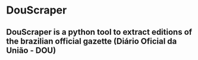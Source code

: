 # DouScraper

## DouScraper is a python tool to extract editions of the brazilian official gazette (Diário Oficial da União - DOU)


